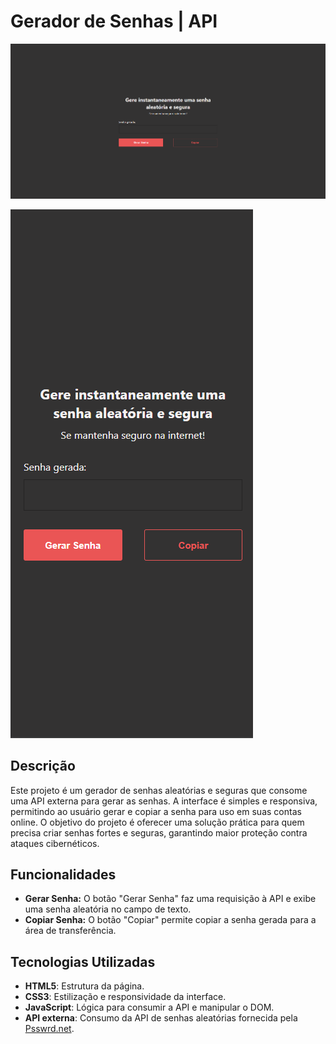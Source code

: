 # Gerador de Senhas | API

![alt text](assets/images/imagem1.png)

![alt text](assets/images/imagem2.png)

## Descrição

Este projeto é um gerador de senhas aleatórias e seguras que consome uma API externa para gerar as senhas. A interface é simples e responsiva, permitindo ao usuário gerar e copiar a senha para uso em suas contas online. O objetivo do projeto é oferecer uma solução prática para quem precisa criar senhas fortes e seguras, garantindo maior proteção contra ataques cibernéticos.

## Funcionalidades

- **Gerar Senha:** O botão "Gerar Senha" faz uma requisição à API e exibe uma senha aleatória no campo de texto.
- **Copiar Senha:** O botão "Copiar" permite copiar a senha gerada para a área de transferência.

## Tecnologias Utilizadas

- **HTML5**: Estrutura da página.
- **CSS3**: Estilização e responsividade da interface.
- **JavaScript**: Lógica para consumir a API e manipular o DOM.
- **API externa**: Consumo da API de senhas aleatórias fornecida pela [Psswrd.net](https://www.psswrd.net).